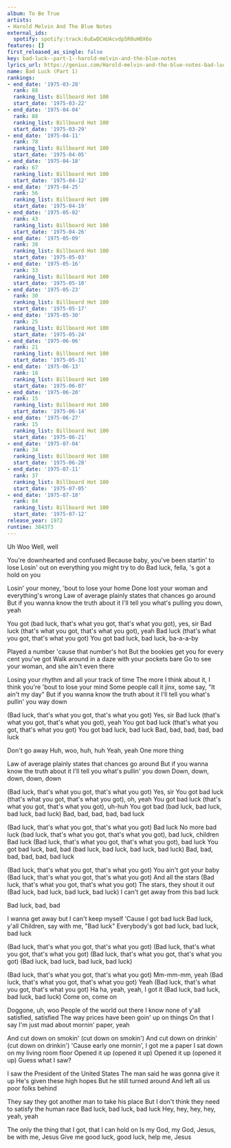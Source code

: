 ```yaml
---
album: To Be True
artists:
- Harold Melvin And The Blue Notes
external_ids:
  spotify: spotify:track:6uEwDCmUAcvdp5R0uH0X6o
features: []
first_released_as_single: false
key: bad-luck--part-1--harold-melvin-and-the-blue-notes
lyrics_url: https://genius.com/Harold-melvin-and-the-blue-notes-bad-luck-lyrics
name: Bad Luck (Part 1)
rankings:
- end_date: '1975-03-28'
  rank: 88
  ranking_list: Billboard Hot 100
  start_date: '1975-03-22'
- end_date: '1975-04-04'
  rank: 88
  ranking_list: Billboard Hot 100
  start_date: '1975-03-29'
- end_date: '1975-04-11'
  rank: 78
  ranking_list: Billboard Hot 100
  start_date: '1975-04-05'
- end_date: '1975-04-18'
  rank: 67
  ranking_list: Billboard Hot 100
  start_date: '1975-04-12'
- end_date: '1975-04-25'
  rank: 56
  ranking_list: Billboard Hot 100
  start_date: '1975-04-19'
- end_date: '1975-05-02'
  rank: 43
  ranking_list: Billboard Hot 100
  start_date: '1975-04-26'
- end_date: '1975-05-09'
  rank: 38
  ranking_list: Billboard Hot 100
  start_date: '1975-05-03'
- end_date: '1975-05-16'
  rank: 33
  ranking_list: Billboard Hot 100
  start_date: '1975-05-10'
- end_date: '1975-05-23'
  rank: 30
  ranking_list: Billboard Hot 100
  start_date: '1975-05-17'
- end_date: '1975-05-30'
  rank: 25
  ranking_list: Billboard Hot 100
  start_date: '1975-05-24'
- end_date: '1975-06-06'
  rank: 21
  ranking_list: Billboard Hot 100
  start_date: '1975-05-31'
- end_date: '1975-06-13'
  rank: 18
  ranking_list: Billboard Hot 100
  start_date: '1975-06-07'
- end_date: '1975-06-20'
  rank: 15
  ranking_list: Billboard Hot 100
  start_date: '1975-06-14'
- end_date: '1975-06-27'
  rank: 15
  ranking_list: Billboard Hot 100
  start_date: '1975-06-21'
- end_date: '1975-07-04'
  rank: 34
  ranking_list: Billboard Hot 100
  start_date: '1975-06-28'
- end_date: '1975-07-11'
  rank: 37
  ranking_list: Billboard Hot 100
  start_date: '1975-07-05'
- end_date: '1975-07-18'
  rank: 84
  ranking_list: Billboard Hot 100
  start_date: '1975-07-12'
release_year: 1972
runtime: 384373
---
```

Uh
Woo
Well, well

You're downhearted and confused
Because baby, you've been startin' to lose
Losin' out on everything you might try to do
Bad luck, fella, 's got a hold on you

Losin' your money, 'bout to lose your home
Done lost your woman and everything's wrong
Law of average plainly states that chances go around
But if you wanna know the truth about it
I'll tell you what's pulling you down, yeah

You got (bad luck, that's what you got, that's what you got), yes, sir
Bad luck (that's what you got, that's what you got), yeah
Bad luck (that's what you got, that's what you got)
You got bad luck, bad luck, ba-a-a-by

Played a number 'cause that number's hot
But the bookies get you for every cent you've got
Walk around in a daze with your pockets bare
Go to see your woman, and she ain't even there

Losing your rhythm and all your track of time
The more I think about it, I think you're 'bout to lose your mind
Some people call it jinx, some say, "It ain't my day"
But if you wanna know the truth about it
I'll tell you what's pullin' you way down

(Bad luck, that's what you got, that's what you got) Yes, sir
Bad luck (that's what you got, that's what you got), yeah
You got bad luck (that's what you got, that's what you got)
You got bad luck, bad luck
Bad, bad, bad, bad, bad luck

Don't go away
Huh, woo, huh, huh
Yeah, yeah
One more thing

Law of average plainly states that chances go around
But if you wanna know the truth about it
I'll tell you what's pullin' you down
Down, down, down, down, down

(Bad luck, that's what you got, that's what you got) Yes, sir
You got bad luck (that's what you got, that's what you got), oh, yeah
You got bad luck (that's what you got, that's what you got), uh-huh
You got bad (bad luck, bad luck, bad luck, bad luck)
Bad, bad, bad, bad, bad luck

(Bad luck, that's what you got, that's what you got) Bad luck
No more bad luck (bad luck, that's what you got, that's what you got), bad luck, children
Bad luck (Bad luck, that's what you got, that's what you got), bad luck
You got bad luck, bad, bad (bad luck, bad luck, bad luck, bad luck)
Bad, bad, bad, bad, bad, bad luck

(Bad luck, that's what you got, that's what you got) You ain't got your baby
(Bad luck, that's what you got, that's what you got) And all the stars
(Bad luck, that's what you got, that's what you got) The stars, they shout it out
(Bad luck, bad luck, bad luck, bad luck) I can't get away from this bad luck

Bad luck, bad, bad

I wanna get away but I can't keep myself
'Cause I got bad luck
Bad luck, y'all
Children, say with me, "Bad luck"
Everybody's got bad luck, bad luck, bad luck

(Bad luck, that's what you got, that's what you got)
(Bad luck, that's what you got, that's what you got)
(Bad luck, that's what you got, that's what you got)
(Bad luck, bad luck, bad luck, bad luck)

(Bad luck, that's what you got, that's what you got) Mm-mm-mm, yeah
(Bad luck, that's what you got, that's what you got) Yeah
(Bad luck, that's what you got, that's what you got) Ha ha, yeah, yeah, I got it
(Bad luck, bad luck, bad luck, bad luck) Come on, come on

Doggone, uh, woo
People of the world out there
I know none of y'all satisfied, satisfied
The way prices have been goin' up on things
On that I say I'm just mad about mornin' paper, yeah

And cut down on smokin' (cut down on smokin')
And cut down on drinkin' (cut down on drinkin')
'Cause early one mornin', I got me a paper
I sat down on my living room floor
Opened it up (opened it up)
Opened it up (opened it up)
Guess what I saw?

I saw the President of the United States
The man said he was gonna give it up
He's given these high hopes
But he still turned around
And left all us poor folks behind

They say they got another man to take his place
But I don't think they need to satisfy the human race
Bad luck, bad luck, bad luck
Hey, hey, hey, hey, yeah, yeah

The only the thing that I got, that I can hold on
Is my God, my God, Jesus, be with me, Jesus
Give me good luck, good luck, help me, Jesus
